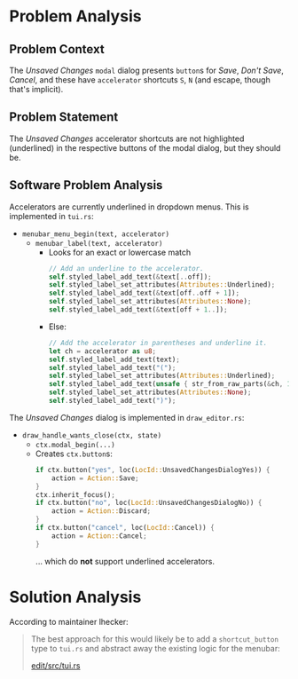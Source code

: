 # Problem Analysis

## Problem Context

The _Unsaved Changes_ `modal` dialog presents `button`s for
_Save_, _Don't Save_, _Cancel_, and these have `accelerator` shortcuts
`S`, `N` (and escape, though that's implicit).

## Problem Statement

The _Unsaved Changes_ accelerator shortcuts are not highlighted (underlined)
in the respective buttons of the modal dialog, but they should be.

## Software Problem Analysis

Accelerators are currently underlined in dropdown menus.
This is implemented in `tui.rs`:
- `menubar_menu_begin(text, accelerator)`
  - `menubar_label(text, accelerator)`
    - Looks for an exact or lowercase match
      ```rust
      // Add an underline to the accelerator.
      self.styled_label_add_text(&text[..off]);
      self.styled_label_set_attributes(Attributes::Underlined);
      self.styled_label_add_text(&text[off..off + 1]);
      self.styled_label_set_attributes(Attributes::None);
      self.styled_label_add_text(&text[off + 1..]);
      ```
    - Else:
      ```rust
      // Add the accelerator in parentheses and underline it.
      let ch = accelerator as u8;
      self.styled_label_add_text(text);
      self.styled_label_add_text("(");
      self.styled_label_set_attributes(Attributes::Underlined);
      self.styled_label_add_text(unsafe { str_from_raw_parts(&ch, 1) });
      self.styled_label_set_attributes(Attributes::None);
      self.styled_label_add_text(")");
      ```
The _Unsaved Changes_ dialog is implemented in `draw_editor.rs`:
- `draw_handle_wants_close(ctx, state)`
  - `ctx.modal_begin(...)`
  - Creates `ctx.button`s:
    ```rust
    if ctx.button("yes", loc(LocId::UnsavedChangesDialogYes)) {
        action = Action::Save;
    }
    ctx.inherit_focus();
    if ctx.button("no", loc(LocId::UnsavedChangesDialogNo)) {
        action = Action::Discard;
    }
    if ctx.button("cancel", loc(LocId::Cancel)) {
        action = Action::Cancel;
    }
    ```
    ... which do **not** support underlined accelerators.


# Solution Analysis

According to maintainer lhecker:
> The best approach for this would likely be to add a `shortcut_button` type
> to `tui.rs` and abstract away the existing logic for the menubar:
>
> [edit/src/tui.rs](https://github.com/microsoft/edit/blob/e8d40f6e7a95a6e19765ff19621cf0d39708f7b0/src/tui.rs#L3118-L3163)


